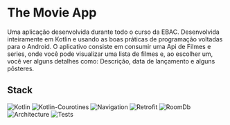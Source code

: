 # The Movie App

Uma aplicação desenvolvida durante todo o curso da EBAC. Desenvolvida inteiramente em Kotlin e usando as boas práticas de programação voltadas para o Android.
O aplicativo consiste em consumir uma Api de Filmes e series, onde você pode visualizar uma lista de filmes e, ao escolher um, você ver alguns detalhes como: Descrição, data de lançamento e alguns pôsteres. 

## Stack

![Kotlin](https://img.shields.io/badge/kotlin-%237F52FF.svg?style=for-the-badge&logo=kotlin&logoColor=white) ![Kotlin-Courotines](https://img.shields.io/badge/-Kotlin%20Coroutines-orange) ![Navigation](https://img.shields.io/badge/-Navigation%20component-brightgreen) ![Retrofit](https://img.shields.io/badge/-Retrofit-brightgreen) ![RoomDb](https://img.shields.io/badge/-RoomDb-green) ![Architecture](https://img.shields.io/badge/-MVVM-blue) ![Tests](https://img.shields.io/badge/-JUnit4-lightgrey)

